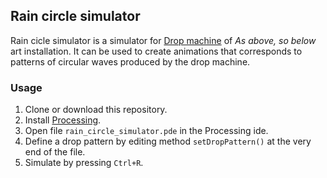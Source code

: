 ## Rain circle simulator
Rain cicle simulator is a simulator for [Drop machine][machine] of _As above, so below_ art installation. It can be used to create animations that corresponds to patterns of circular waves produced by the drop machine.

[machine]: https://github.com/oturpe/drop-machine/

### Usage

1. Clone or download this repository.
2. Install [Processing][processing].
3. Open file `rain_circle_simulator.pde` in the Processing ide.
4. Define a drop pattern by editing method `setDropPattern()` at the very end of the file.
5. Simulate by pressing `Ctrl+R`.

[processing]: https://processing.org